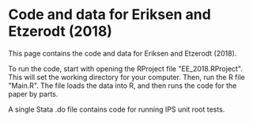 # Code and data for Eriksen and Etzerodt (2018)

 This page contains the code and data for Eriksen and Etzerodt (2018). 
 
 To run the code, start with opening the RProject file "EE_2018.RProject". This will set the working directory for your computer. Then, run the R file "Main.R". The file loads the data into R, and then runs the code for the paper by parts. 
 
 A single Stata .do file contains code for running IPS unit root tests. 
 
 
